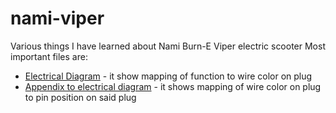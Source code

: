 # nami-viper
Various things I have learned about Nami Burn-E Viper electric scooter
Most important files are:
* [Electrical Diagram](NamiDiagram.pdf) - it show mapping of function to wire color on plug
* [Appendix to electrical diagram](wire-color-to-position.png) - it shows mapping of wire color on plug to pin position on said plug
